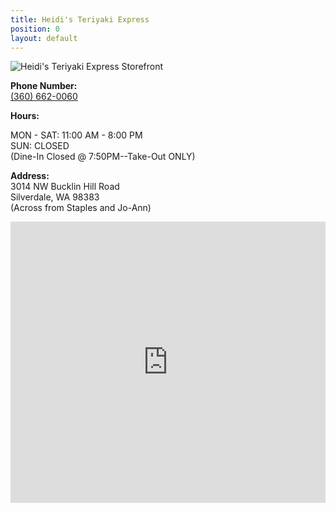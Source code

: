 ```yaml
---
title: Heidi's Teriyaki Express
position: 0
layout: default
---
```


![Heidi's Teriyaki Express Storefront](/uploads/storefront.jpg)

<p><b>Phone Number:</b> <br/><a href="360-662-0060">(360) 662-0060</a><br/></p>

<p><b>Hours:</b><br/>

MON - SAT: 11:00 AM - 8:00 PM<br/>
SUN: CLOSED<br/>
(Dine-In Closed @ 7:50PM--Take-Out ONLY)<br/>
<p/>

<p><b>Address:</b><br/>
3014 NW Bucklin Hill Road<br/>
Silverdale, WA 98383<br/>
(Across from Staples and Jo-Ann)<br/>
</p>

<iframe src="https://www.google.com/maps/embed?pb=!1m18!1m12!1m3!1d2687.707223349842!2d-122.69196668436793!3d47.65125597918769!2m3!1f0!2f0!3f0!3m2!1i1024!2i768!4f13.1!3m3!1m2!1s0x54903a9432099a4b%3A0x88500a0880d8fef4!2sHeidi\+Teriyaki\+Express!5e0!3m2!1sen!2sus!4v1469594514828" height="450" width="100%" frameborder="0" style="border:0" allowfullscreen></iframe>

	



		


